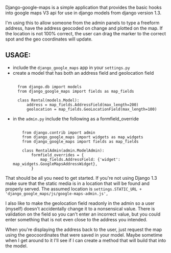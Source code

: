 Django-google-maps is a simple application that provides the basic
hooks into google maps V3 api for use in django models from django
version 1.3.

I'm using this to allow someone from the admin panels to type a
freeform address, have the address geocoded on change and plotted
on the map. If the location is not 100% correct, the user can
drag the marker to the correct spot and the geo coordinates will 
update.

USAGE:
------
- include the `django_google_maps` app in your `settings.py`
- create a model that has both an address field and geolocation field
  <pre><code>
	from django.db import models
	from django_google_maps import fields as map_fields
	
	class Rental(models.Model):
		address = map_fields.AddressField(max_length=200)
		geolocation = map_fields.GeoLocationField(max_length=100)	
  </code></pre>
- in the `admin.py` include the following as a formfield_override
  <pre><code>
	  from django.contrib import admin
	  from django_google_maps import widgets as map_widgets
	  from django_google_maps import fields as map_fields
	  
	  class RentalAdmin(admin.ModelAdmin):
		  formfield_overrides = {
			  map_fields.AddressField: {'widget': map_widgets.GoogleMapsAddressWidget},	
		  }
  </code></pre>
  
That should be all you need to get started. If you're not using Django 1.3
make sure that the static media is in a location that will be found and
properly served. The assumed location is `settings.STATIC_URL + 'django_google_maps/js/google-maps-admin.js',`
  
I also like to make the geolocation field readonly in the admin so a user
(myself) doesn't accidentally change it to a nonsensical value. There is
validation on the field so you can't enter an incorrect value, but you could
enter something that is not even close to the address you intended.

When you're displaying the address back to the user, just request the map
using the geocoordinates that were saved in your model. Maybe sometime when
I get around to it I'll see if I can create a method that will build that
into the model. 
